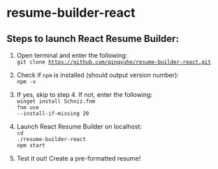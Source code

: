 ﻿# resume-builder-react

## Steps to launch React Resume Builder: 

1. Open terminal and enter the following: <br>
<code>git clone https://github.com/qingyuhe/resume-builder-react.git</code>

2. Check if <code>npm</code> is installed (should output version number):<br>
<code>npm -v</code>

3. If yes, skip to step 4. If not, enter the following:<br>
<code>winget install Schniz.fnm</code><br>
<code>fnm use --install-if-missing 20</code>

4. Launch React Resume Builder on localhost:<br>
<code>cd ./resume-builder-react</code><br>
<code>npm start</code>

5. Test it out! Create a pre-formatted resume!
